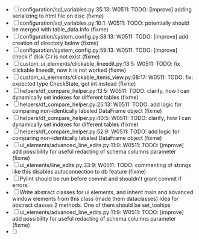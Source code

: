 *[ ] configuration/sql_variables.py:35:13: W0511: TODO: [improve] adding serializing to html file on disc (fixme)
*[ ] configuration/sql_variables.py:10:1: W0511: TODO: potentially should be merged with table_data.Info (fixme)
*[ ] configuration/system_config.py:58:13: W0511: TODO: [improve] add creation of directory below (fixme)
*[ ] configuration/system_config.py:59:13: W0511: TODO: [improve] check if disk C:/ is not exist (fixme)
*[ ] custom_ui_elements/clickable_lineedit.py:13:5: W0511: TODO: fix clickable lineedit, now it is not worked (fixme)
*[ ] custom_ui_elements/clickable_items_view.py:68:17: W0511: TODO: fix: expected type CheckState, got int instead (fixme)
*[ ] helpers/df_compare_helper.py:13:5: W0511: TODO: clarify, how I can dynamically set indexes for different tables (fixme)
*[ ] helpers/df_compare_helper.py:25:13: W0511: TODO: add logic for comparing non-identically labeled DataFrame object (fixme)
*[ ] helpers/df_compare_helper.py:40:5: W0511: TODO: clarify, how I can dynamically set indexes for different tables (fixme)
*[ ] helpers/df_compare_helper.py:52:9: W0511: TODO: add logic for comparing non-identically labeled DataFrame object (fixme)
*[ ] ui_elements/advanced_line_edits.py:11:9: W0511: TODO: [improve] add possibility for useful redacting of schema columns parameter (fixme)
*[ ] ui_elements/line_edits.py:33:9: W0511: TODO: commenting of strings like this disables autoconnection to db feature (fixme)
*[ ] Pylint should be run before commit and shouldn't grant commit if errors. 
*[ ] Write abstract classes for ui elements, and inherit main and advanced window elements from this class (made them dataclasses)
Idea for abstract classes 2 methods. One of them should be set_tooltips
*[ ] ui_elements/advanced_line_edits.py:11:9: W0511: TODO: [improve] add possibility for useful redacting of schema columns parameter (fixme)
*[ ] 
